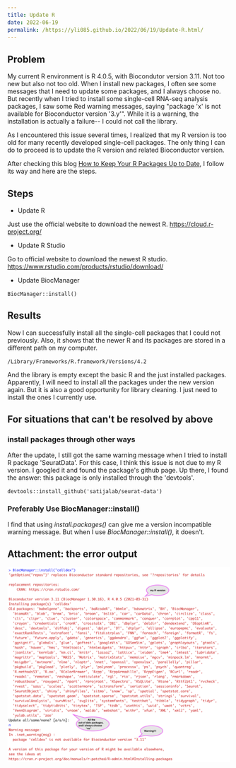 ```yaml
---
title: Update R
date: 2022-06-19
permalink: /https://yli085.github.io/2022/06/19/Update-R.html/
---
```


## Problem
My current R environment is R 4.0.5, with Biocondutor version 3.11. Not too new but also not too old. 
When I install new packages, I often see some messages that I need to update some packages, and I always choose no. 
But recently when I tried to install some single-cell RNA-seq analysis packages, I saw some Red warning messages, 
saying "package 'x' is not available for Bioconductor version '3.y'". While it is a warning, the installation is actually a failure-- I could not call the library.

As I encountered this issue several times, I realized that my R version is too old for many recently developed single-cell packages.
The only thing I can do to proceed is to update the R version and related Bioconductor version.

After checking this blog [How to Keep Your R Packages Up to Date](https://rfortherestofus.com/2020/09/how-to-update-rstudio-r-packages/), I follow its way and here are the steps.

## Steps
- Update R

Just use the official website to download the newest R. https://cloud.r-project.org/
- Update R Studio

Go to official website to download the newest R studio. https://www.rstudio.com/products/rstudio/download/
- Update BiocManager
```
BiocManager::install()
```

## Results
Now I can successfully install all the single-cell packages that I could not previously.
Also, it shows that the newer R and its packages are stored in a different path on my computer. 
```
/Library/Frameworks/R.framework/Versions/4.2
```
And the library is empty except the basic R and the just installed packages. 
Apparently, I will need to install all the packages under the new version again.
But it is also a good opportunity for library cleaning. I just need to install the ones I currently use.

## For situations that can't be resolved by above
### install packages through other ways
After the update, I still got the same warning message when I tried to install R package 'SeuratData'. For this case, I think this issue is not due to my R version. I googled it and found the package's github page. Up there, I found the answer: this package is only installed through the 'devtools'.
```
devtools::install_github('satijalab/seurat-data')
```

### Preferably Use BiocManager::install()
I find that using *install.packages()* can give me a version incompatible warning message. But when I use *BiocManager::install()*, it doesn't.


## Attachment: the error output
<p align="center">
<img src="../figures/R_install_package_warning.png" width="800">
</p>
